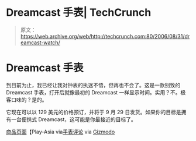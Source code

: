 # Dreamcast 手表| TechCrunch

> 原文：<https://web.archive.org/web/http://techcrunch.com:80/2006/08/31/dreamcast-watch/>

# Dreamcast 手表

到目前为止，我已经让我对钟表的执迷不悟，但再也不会了。这是一款别致的 Dreamcast 手表，打开后就像最初的 Dreamcast 一样显示时间。实用？不。极客口味的？是的。

它现在可以以 129 美元的价格预订，并将于 9 月 29 日发货。如果你的目标是拥有一台便携式 Dreamcast，这可能是你最接近的目标了。

[商品页面](https://web.archive.org/web/20130627214208/http://www.play-asia.com/paOS-13-71-3m-49-en-70-1iur.html)【Play-Asia via[手表评论](https://web.archive.org/web/20130627214208/http://www.wristwatchreview.com/2006/08/31/dreamcast-watch/) via [Gizmodo](https://web.archive.org/web/20130627214208/http://gizmodo.com/gadgets/gadgets/sega-dreamcast-wristwatch-197753.php)
